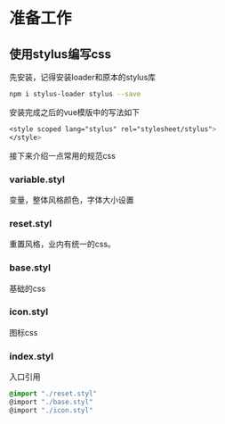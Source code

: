 # 准备工作

## 使用stylus编写css
先安装，记得安装loader和原本的stylus库
```bash
npm i stylus-loader stylus --save
```
安装完成之后的vue模版中的写法如下
```css
<style scoped lang="stylus" rel="stylesheet/stylus">
</style>
```

接下来介绍一点常用的规范css
### variable.styl
变量，整体风格颜色，字体大小设置
### reset.styl
重置风格，业内有统一的css。
### base.styl
基础的css
### icon.styl
图标css
### index.styl
入口引用 
```css
@import "./reset.styl"
@import "./base.styl"
@import "./icon.styl"
```